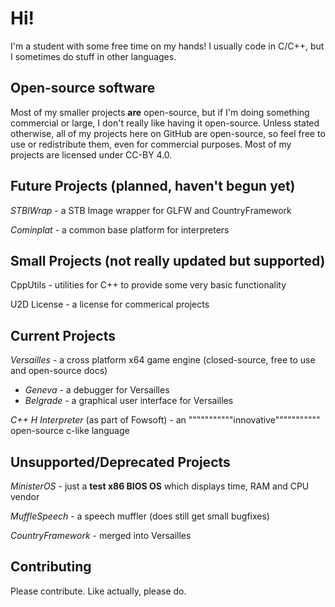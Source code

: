 # Hi!
I'm a student with some free time on my hands! I usually code in C/C++, but I sometimes do stuff in other languages.

## Open-source software
Most of my smaller projects **are** open-source, but if I'm doing something commercial or large, I don't really like having it open-source.
Unless stated otherwise, all of my projects here on GitHub are open-source, so feel free to use or redistribute them, even for commercial purposes.
Most of my projects are licensed under CC-BY 4.0.

## Future Projects (planned, haven't begun yet)

*STBIWrap* - a STB Image wrapper for GLFW and CountryFramework

*Cominplat* - a common base platform for interpreters

## Small Projects (not really updated but supported)

CppUtils - utilities for C++ to provide some very basic functionality

U2D License - a license for commerical projects

## Current Projects
*Versailles* - a cross platform x64 game engine (closed-source, free to use and open-source docs)

   - *Geneva* - a debugger for Versailles
   - *Belgrade* - a graphical user interface for Versailles

*C++ H Interpreter* (as part of Fowsoft) - an """""""""""innovative""""""""""" open-source c-like language

## Unsupported/Deprecated Projects
*MinisterOS* - just a **test x86 BIOS OS** which displays time, RAM and CPU vendor

*MuffleSpeech* - a speech muffler (does still get small bugfixes)

*CountryFramework* - merged into Versailles

## Contributing
Please contribute. Like actually, please do.
